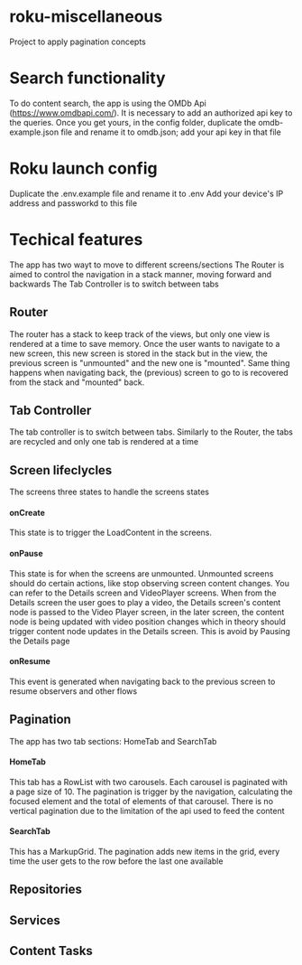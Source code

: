 # roku-miscellaneous
Project to apply pagination concepts

# Search functionality
To do content search, the app is using the OMDb Api (https://www.omdbapi.com/).
It is necessary to add an authorized api key to the queries.
Once you get yours, in the config folder, duplicate the omdb-example.json file and rename it to omdb.json; add your api key in that file

# Roku launch config
Duplicate the .env.example file and rename it to .env
Add your device's IP address and passworkd to this file

# Techical features

The app has two wayt to move to different screens/sections
The Router is aimed to control the navigation in a stack manner, moving forward and backwards
The Tab Controller is to switch between tabs

## Router
The router has a stack to keep track of the views, but only one view is rendered at a time to save memory. Once the user wants to navigate to a new screen, this new screen is stored in the stack but in the view, the previous screen is "unmounted" and the new one is "mounted". Same thing happens when navigating back, the (previous) screen to go to is recovered from the stack and "mounted" back.

## Tab Controller
The tab controller is to switch between tabs. Similarly to the Router, the tabs are recycled and only one tab is rendered at a time

## Screen lifeclycles
The screens three states to handle the screens states

#### onCreate
This state is to trigger the LoadContent in the screens.

#### onPause
This state is for when the screens are unmounted. Unmounted screens should do certain actions, like stop observing screen content changes. You can refer to the Details screen and VideoPlayer screens. When from the Details screen the user goes to play a video, the Details screen's content node is passed to the Video Player screen, in the later screen, the content node is being updated with video position changes which in theory should trigger content node updates in the Details screen. This is avoid by Pausing the Details page

#### onResume
This event is generated when navigating back to the previous screen to resume observers and other flows

## Pagination
The app has two tab sections: HomeTab and SearchTab

#### HomeTab
This tab has a RowList with two carousels. Each carousel is paginated with a page size of 10. The pagination is trigger by the navigation, calculating the focused element and the total of elements of that carousel.
There is no vertical pagination due to the limitation of the api used to feed the content

#### SearchTab
This has a MarkupGrid. The pagination adds new items in the grid, every time the user gets to the row before the last one available

## Repositories

## Services

## Content Tasks


